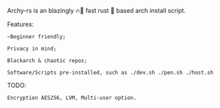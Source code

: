 
Archy-rs is an blazingly 🔥🚀 fast rust 🦀 based arch install script.

Features:
    
    ~Beginner friendly;

    Privacy in mind;

    Blackarch & chaotic repos;

    Software/Scripts pre-installed, such as ./dev.sh ./pen.sh ./host.sh


TODO:

    Encryption AES256, LVM, Multi-user option.